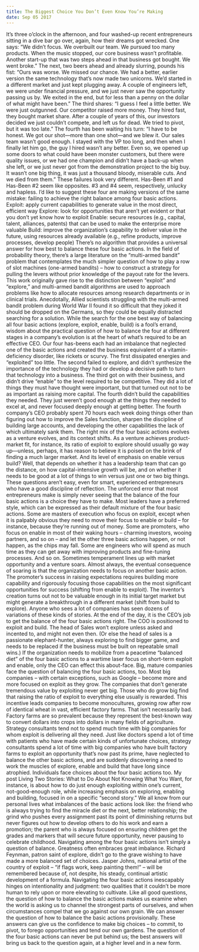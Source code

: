 ```yaml
---
title: The Biggest Choice You Don’t Even Know You’re Making
date: Sep 05 2017
---
```


It’s three o’clock in the afternoon, and four washed-up recent entrepreneurs sitting in a dive bar go over, again, how their dreams got wrecked. One says: “We didn’t focus. We overbuilt our team. We pursued too many products. When the music stopped, our core business wasn’t profitable. Another start-up that was two steps ahead in that business got bought. We went broke.” The next, two beers ahead and already slurring, pounds his fist: “Ours was worse. We missed our chance. We had a better, earlier version the same technology that’s now made two unicorns. We’d started in a different market and just kept plugging away. A couple of engineers left, we were under financial pressure, and we just never saw the opportunity passing us by. We exited in the end, but for less than a penny on the dollar of what might have been.” The third shares: “I guess I feel a little better. We were just outgunned. Our competitor raised more money. They hired fast, they bought market share. After a couple of years of this, our investors decided we just couldn’t compete, and left us for dead. We tried to pivot, but it was too late.” The fourth has been waiting his turn: “I have to be honest. We got our shot—more than one shot—and we blew it. Our sales team wasn’t good enough. I stayed with the VP too long, and then when I finally let him go, the guy I hired wasn’t any better. Even so, we opened up some doors to what could have been monster customers, but there were quality issues, or we had one champion and didn’t have a back-up when she left, or we just never got from the demonstration project to the big buy. It wasn’t one big thing, it was just a thousand bloody, miserable cuts. And we died from them.” These failures look very different. Has-Been #1 and Has-Been #2 seem like opposites. #3 and #4 seem, respectively, unlucky and hapless. I’d like to suggest these four are making versions of the same mistake: failing to achieve the right balance among four basic actions. Exploit: apply current capabilities to generate value in the most direct, efficient way Explore: look for opportunities that aren’t yet evident or that you don’t yet know how to exploit Enable: secure resources (e.g., capital, talent, alliances, patents) that can be used to make the enterprise more valuable Build: improve the organization’s capability to deliver value in the future, using resources already available (e.g., refine products, improve processes, develop people) There’s no algorithm that provides a universal answer for how best to balance these four basic actions. In the field of probability theory, there’s a large literature on the “multi-armed bandit” problem that contemplates the much simpler question of how to play a row of slot machines (one-armed bandits) – how to construct a strategy for pulling the levers without prior knowledge of the payout rate for the levers. This work originally gave rise to the distinction between “exploit” and “explore,” and multi-armed bandit algorithms are used to approach problems like how to allocate resources among research departments or in clinical trials. Anecdotally, Allied scientists struggling with the multi-armed bandit problem during World War II found it so difficult that they joked it should be dropped on the Germans, so they could be equally distracted searching for a solution. While the search for the one best way of balancing all four basic actions (explore, exploit, enable, build) is a fool’s errand, wisdom about the practical question of how to balance the four at different stages in a company’s evolution is at the heart of what’s required to be an effective CEO. Our four has-beens each had an imbalance that neglected one of the basic actions and created the business equivalent of a vitamin-deficiency disorder, like rickets or scurvy. The first dissipated energies and “exploited” too little. The second failed to explore, and didn’t synthesize the importance of the technology they had or develop a decisive path to turn that technology into a business. The third got on with their business, and didn’t drive “enable” to the level required to be competitive. They did a lot of things they must have thought were important, but that turned out not to be as important as raising more capital. The fourth didn’t build the capabilities they needed. They just weren’t good enough at the things they needed to excel at, and never focused deeply enough at getting better. The fourth company’s CEO probably spent 70 hours each week doing things other than figuring out how to improve the Sales function, sharpen the discipline of building large accounts, and developing the other capabilities the lack of which ultimately sank them. The right mix of the four basic actions evolves as a venture evolves, and its context shifts. As a venture achieves product-market fit, for instance, its ratio of exploit to explore should usually go way up—unless, perhaps, it has reason to believe it is poised on the brink of finding a much larger market. And its level of emphasis on enable versus build? Well, that depends on whether it has a leadership team that can go the distance, on how capital-intensive growth will be, and on whether it needs to be good at a lot of things to win versus just one or two big things. These questions aren’t easy, even for smart, experienced entrepreneurs who have a good discipline of reflection. The unforced error that most entrepreneurs make is simply never seeing that the balance of the four basic actions is a choice they have to make. Most leaders have a preferred style, which can be expressed as their default mixture of the four basic actions. Some are masters of execution who focus on exploit, except when it is palpably obvious they need to move their focus to enable or build – for instance, because they’re running out of money. Some are promoters, who focus on enable in most of their waking hours – charming investors, wooing partners, and so on – and let the other three basic actions happen, or not happen, as the chips may fall. Some are engineers who will spend as much time as they can get away with improving products and fine-tuning processes. And so on. Sometimes temperament lines up with market opportunity and a venture soars. Almost always, the eventual consequence of soaring is that the organization needs to focus on another basic action. The promoter’s success in raising expectations requires building more capability and rigorously focusing those capabilities on the most significant opportunities for success (shifting from enable to exploit). The inventor’s creation turns out not to be valuable enough in its initial target market but might generate a breakthrough in a different market (shift from build to explore). Anyone who sees a lot of companies has seen dozens of variations of these kinds of stories. At the end of the day, it is the CEO’s job to get the balance of the four basic actions right. The COO is positioned to exploit and build. The head of Sales won’t explore unless asked and incented to, and might not even then. (Or else the head of sales is a passionate elephant-hunter, always exploring to find bigger game, and needs to be replaced if the business must be built on repeatable small wins.) If the organization needs to mobilize from a peacetime “balanced diet” of the four basic actions to a wartime laser focus on short-term exploit and enable, only the CEO can effect this about-face. Big, mature companies face the question of balancing the four basic actions, too. Most big companies – with certain exceptions, such as Google – become more and more focused on exploit as they grow. The companies that don’t generate tremendous value by exploiting never get big. Those who do grow big find that raising the ratio of exploit to everything else usually is rewarded. This incentive leads companies to become monocultures, growing row after row of identical wheat in vast, efficient factory farms. That isn’t necessarily bad. Factory farms are so prevalent because they represent the best-known way to convert dollars into crops into dollars in many fields of agriculture. Strategy consultants tend not to spend much time with big companies for whom exploit is delivering all they need. Just like doctors spend a lot of time with patients who have made certain kinds of unfortunate choices, strategy consultants spend a lot of time with big companies who have built factory farms to exploit an opportunity that’s now past its prime, have neglected to balance the other basic actions, and are suddenly discovering a need to work the muscles of explore, enable and build that have long since atrophied. Individuals face choices about the four basic actions too. My post Living Two Stories: What to Do About Not Knowing What You Want, for instance, is about how to do just enough exploiting within one’s current, not-good-enough role, while increasing emphasis on exploring, enabling and building, focused in on a specific “second story.” We all know from our personal lives what imbalances of the basic actions look like: the friend who is always trying to find the miracle diet or the next, better relationship; the grind who pushes every assignment past its point of diminishing returns but never figures out how to develop others to do his work and earn a promotion; the parent who is always focused on ensuring children get the grades and markers that will secure future opportunity, never pausing to celebrate childhood. Navigating among the four basic actions isn’t simply a question of balance. Greatness often embraces great imbalance. Richard Feynman, patron saint of explore, didn’t go to the grave wishing to have made a more balanced set of choices. Jasper Johns, national artist of the country of exploit – “if flags work, keep painting them!” – will be remembered because of, not despite, his steady, continual artistic development of a formula. Navigating the four basic actions inescapably hinges on intentionality and judgment: two qualities that it couldn’t be more human to rely upon or more elevating to cultivate. Like all good questions, the question of how to balance the basic actions makes us examine when the world is asking us to channel the strongest parts of ourselves, and when circumstances compel that we go against our own grain. We can answer the question of how to balance the basic actions provisionally. These answers can give us the confidence to make big choices – to commit, to pivot, to forego opportunities and tend our own gardens. The question of the four basic actions can never be put behind us; the best answers will bring us back to the question again, at a higher level and in a new form.
